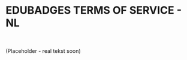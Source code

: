 EDUBADGES TERMS OF SERVICE - NL
===============================

 

(Placeholder - real tekst soon)
